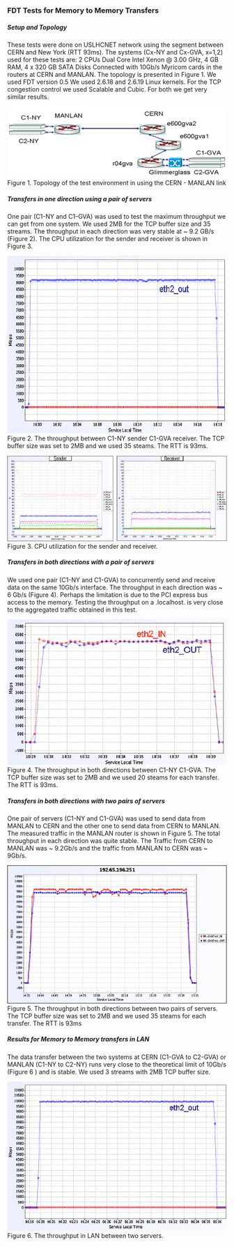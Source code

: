 ### FDT Tests for Memory to Memory Transfers
##### Setup and Topology

These tests were done on USLHCNET network using the segment between CERN and New York (RTT 93ms).
The systems (Cx-NY and Cx-GVA, x=1,2) used for these tests are:
2 CPUs Dual Core Intel Xenon @ 3.00 GHz, 4 GB RAM, 4 x 320 GB SATA Disks
Connected with 10Gb/s Myricom cards in the routers at CERN and MANLAN. The topology is presented in Figure 1.
We used FDT version 0.5
We used 2.6.18 and 2.6.19 Linux kernels. For the TCP congestion control we used Scalable and Cubic. For both we get very similar results.

![Topology of the test environment in using the CERN - MANLAN link](/img/figure1-m2m.png)
Figure 1. Topology of the test environment in using the CERN - MANLAN link

##### Transfers in one direction using a pair of servers
One pair (C1-NY and C1-GVA) was used to test the maximum throughput we can get from one system.
We used 2MB for the TCP buffer size and 35 streams.
The throughput in each direction was very stable at ~ 9.2 GB/s (Figure 2). The CPU utilization for the sender and receiver is shown in Figure 3.

![The throughput between C1-NY sender C1-GVA receiver. The TCP buffer size was set to 2MB and we used 35 steams. The RTT is 93ms.](/img/figure2-m2m.png)
Figure 2. The throughput between C1-NY sender C1-GVA receiver. The TCP buffer size was set to 2MB and we used 35 steams. The RTT is 93ms.

 ![CPU utilization for the sender and receiver](/img/figure3-m2m.png)
Figure 3. CPU utilization for the sender and receiver.

##### Transfers in both directions with a pair of servers

We used one pair (C1-NY and C1-GVA) to concurrently send and receive data on the same 10Gb/s interface. The throughput in each direction was ~ 6 Gb/s (Figure 4).
Perhaps the limitation is due to the PCI express bus access to the memory. Testing the throughput on a .localhost. is very close to the aggregated traffic obtained in this test.

 ![The throughput in both directions between C1-NY C1-GVA. The TCP buffer size was set to 2MB and we used 20 steams for each transfer. The RTT is 93ms](/img/figure4-m2m.png)
Figure 4. The throughput in both directions between C1-NY C1-GVA. The TCP buffer size was set to 2MB and we used 20 steams for each transfer. The RTT is 93ms.

##### Transfers in both directions with two pairs of servers

One pair of servers (C1-NY and C1-GVA) was used to send data from MANLAN to CERN and the other one to send data from CERN to MANLAN. The measured traffic in the MANLAN router is shown in Figure 5. The total throughput in each direction was quite stable. The Traffic from CERN to MANLAN was ~ 9.2Gb/s and the traffic from MANLAN to CERN was ~ 9Gb/s.

 ![The throughput in both directions between two pairs of servers. The TCP buffer size was set to 2MB and we used 35 steams for each transfer. The RTT is 93ms](/img/figure5-m2m.png)
Figure 5. The throughput in both directions between two pairs of servers. The TCP buffer size was set to 2MB and we used 35 steams for each transfer. The RTT is 93ms

##### Results for Memory to Memory transfers in LAN

The data transfer between the two systems at CERN (C1-GVA to C2-GVA) or MANLAN (C1-NY to C2-NY) runs very close to the theoretical limit of 10Gb/s (Figure 6 ) and is stable. We used 3 streams with 2MB TCP buffer size.

 ![The throughput in LAN between two servers](/img/figure6-m2m.png)
Figure 6. The throughput in LAN between two servers.